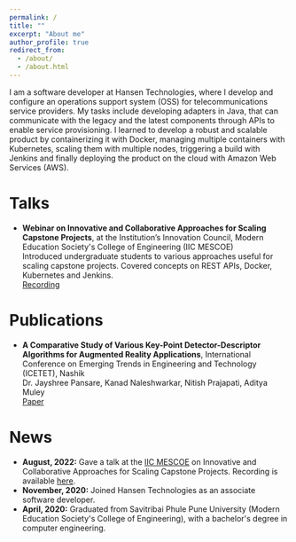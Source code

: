 ```yaml
---
permalink: /
title: ""
excerpt: "About me"
author_profile: true
redirect_from: 
  - /about/
  - /about.html
---
```



I am a software developer at Hansen Technologies, where I develop and configure an operations support system (OSS) for telecommunications service providers. My tasks include developing adapters in Java, that can communicate with the legacy and the latest components through APIs to enable service provisioning. I learned to develop a robust and scalable product by containerizing it with Docker, managing multiple containers with Kubernetes, scaling them with multiple nodes, triggering a build with Jenkins and finally deploying the product on the cloud with Amazon Web Services (AWS).

# Talks
- **Webinar on Innovative and Collaborative Approaches for Scaling Capstone Projects**, at the Institution’s Innovation Council, Modern Education Society's College of Engineering (IIC MESCOE)   
Introduced undergraduate students to various approaches useful for scaling capstone projects. Covered concepts on REST APIs, Docker, Kubernetes and Jenkins.   
[Recording](https://youtu.be/oJxcZPTjklg)

# Publications

- **A Comparative Study of Various Key-Point Detector-Descriptor Algorithms for Augmented Reality Applications**, International Conference on Emerging Trends in Engineering and Technology (ICETET), Nashik   
Dr. Jayshree Pansare, Kanad Naleshwarkar, Nitish Prajapati, Aditya Muley   
[Paper](/files/full-paper_ICETET.pdf)



# News

<!--- **January, 2023:** Thrilled to join [Virginia Tech](https://www.vt.edu/) for MEng in CS course! -->
- **August, 2022:** Gave a talk at the [IIC MESCOE](https://mescoe.mespune.org/institutions-innovation-council-iic-mescoe/) on Innovative and Collaborative Approaches for Scaling Capstone Projects. Recording is available [here](https://youtu.be/oJxcZPTjklg).
- **November, 2020:** Joined Hansen Technologies as an associate software developer.
- **April, 2020:** Graduated from Savitribai Phule Pune University (Modern Education Society's College of Engineering), with a bachelor's degree in computer engineering.

